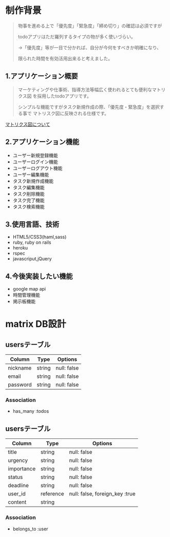 # 制作背景
> 物事を進める上で「優先度」「緊急度」「締め切り」の確認は必須ですが
>
> todoアプリはただ羅列するタイプの物が多く使いづらい。
>
> →「優先度」等が一目で分かれば、自分が今何をすべきか明確になり、
>
> 限られた時間を有効活用出来ると考えました。

## 1.アプリケーション概要
>マーケティングや仕事術、指導方法等幅広く使われるとても便利なマトリクス図
を採用したtodoアプリです。
>
>シンプルな機能ですがタスク新規作成の際、「優先度・緊急度」を選択する事で
マトリスク図に反映される仕様です。

[マトリクス図について](https://ne-tabase.com/freelance/814)

## 2.アプリケーション機能
- ユーザー新規登録機能
- ユーザーログイン機能
- ユーザーログアウト機能
- ユーザー編集機能
- タスク新規作成機能
- タスク編集機能
- タスク削除機能
- タスク完了機能
- タスク検索機能

## 3.使用言語、技術
- HTML5/CSS3(haml,sass)
- ruby, ruby on rails
- heroku
- rspec
- javascriput,jQuery

## 4.今後実装したい機能
- google map api
- 時間管理機能
- 掲示板機能



# matrix DB設計

## usersテーブル
|Column|Type|Options|
|------|----|-------|
|nickname|string|null: false|
|email|string|null: false|
|password|string|null: false|

### Association
- has_many :todos

## usersテーブル
|Column|Type|Options|
|------|----|-------|
|title|string|null: false|
|urgency|string|null: false|
|importance|string|null: false|
|status|string|null: false|
|deadline|string|null: false|
|user_id|reference|null: false, foreign_key :true|
|content|string|

### Association
- belongs_to :user
